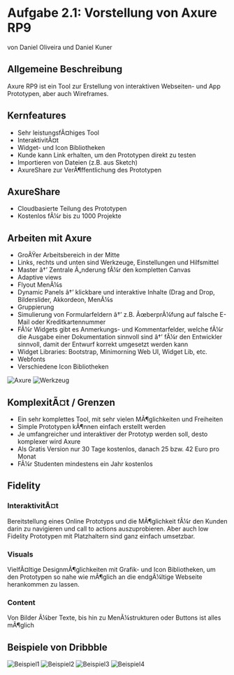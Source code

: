 # Aufgabe 2.1: Vorstellung von Axure RP9

von Daniel Oliveira und Daniel Kuner

## Allgemeine Beschreibung

Axure RP9 ist ein Tool zur Erstellung von interaktiven Webseiten- und App Prototypen, aber auch Wireframes.

## Kernfeatures

* Sehr leistungsfÃ¤higes Tool
* InteraktivitÃ¤t
* Widget- und Icon Bibliotheken
* Kunde kann Link erhalten, um den Prototypen direkt zu testen
* Importieren von Dateien (z.B. aus Sketch)
* AxureShare zur VerÃ¶ffentlichung des Prototypen

## AxureShare

* Cloudbasierte Teilung des Prototypen
* Kostenlos fÃ¼r bis zu 1000 Projekte


## Arbeiten mit Axure

* GroÃŸer Arbeitsbereich in der Mitte
* Links, rechts und unten sind Werkzeuge, Einstellungen und Hilfsmittel
* Master â†’ Zentrale Ã„nderung fÃ¼r den kompletten Canvas
* Adaptive views
* Flyout MenÃ¼s
* Dynamic Panels â†’ klickbare und interaktive Inhalte (Drag and Drop, Bilderslider, Akkordeon, MenÃ¼s
* Gruppierung
* Simulierung von Formularfeldern â†’  z.B. ÃœberprÃ¼fung auf falsche E-Mail oder Kreditkartennummer
* FÃ¼r Widgets gibt es Anmerkungs- und Kommentarfelder, welche fÃ¼r die Ausgabe einer Dokumentation sinnvoll sind â†’ fÃ¼r den Entwickler sinnvoll, damit der Entwurf korrekt umgesetzt werden kann
* Widget Libraries: Bootstrap, Minimorning Web UI, Widget Lib, etc.
* Webfonts
* Verschiedene Icon Bibliotheken

![Axure](./images/plattform.png)
![Werkzeug](./images/werkzeuge.png)

## KomplexitÃ¤t / Grenzen

* Ein sehr komplettes Tool, mit sehr vielen MÃ¶glichkeiten und Freiheiten
* Simple Prototypen kÃ¶nnen einfach erstellt werden
* Je umfangreicher und interaktiver der Prototyp werden soll, desto komplexer wird Axure
* Als Gratis Version nur 30 Tage kostenlos, danach 25 bzw. 42 Euro pro Monat
* FÃ¼r Studenten mindestens ein Jahr kostenlos

## Fidelity

### InteraktivitÃ¤t

Bereitstellung eines Online Prototyps und die MÃ¶glichkeit fÃ¼r den Kunden darin zu navigieren und call to actions auszuprobieren. Aber auch low Fidelity Prototypen mit Platzhaltern sind ganz einfach umsetzbar.

### Visuals

VielfÃ¤ltige DesignmÃ¶glichkeiten mit Grafik- und Icon Bibliotheken, um den Prototypen so nahe wie mÃ¶glich an die endgÃ¼ltige Webseite herankommen zu lassen.

### Content

Von Bilder Ã¼ber Texte, bis hin zu MenÃ¼strukturen oder Buttons ist alles mÃ¶glich

## Beispiele von Dribbble

![Beispiel1](./images/beispiel1.png)
![Beispiel2](./images/beispiel2.png)
![Beispiel3](./images/beispiel3.png)
![Beispiel4](./images/beispiel4.png)
